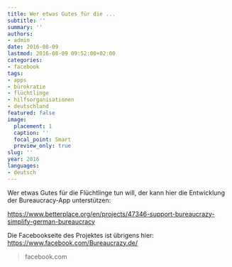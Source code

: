 ```yaml
---
title: Wer etwas Gutes für die ...
subtitle: ''
summary: ''
authors:
- admin
date: 2016-08-09
lastmod: 2016-08-09 09:52:00+02:00
categories:
- facebook
tags:
- apps
- bürokratie
- flüchtlinge
- hilfsorganisationen
- deutschland
featured: false
image:
  placement: 1
  caption: ''
  focal_point: Smart
  preview_only: true
slug: ''
year: 2016
languages:
- deutsch
---
```


Wer etwas Gutes für die Flüchtlinge tun will, der kann hier die Entwicklung der Bureaucracy-App unterstützen:

https://www.betterplace.org/en/projects/47346-support-bureaucrazy-simplify-german-bureaucracy

Die Facebookseite des Projektes ist übrigens hier: https://www.facebook.com/Bureaucrazy.de/
> facebook.com